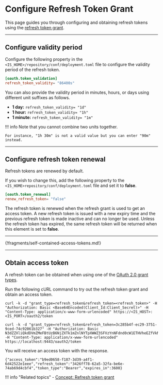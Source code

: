 # Configure Refresh Token Grant

This page guides you through configuring and obtaining refresh tokens using the [refresh token grant](../../../references/concepts/authorization/refresh-token-grant).

----

## Configure validity period

Configure the following property in the `<IS_HOME>/repository/conf/deployment.toml` file to configure the validity period of the refresh token.

``` toml
[oauth.token_validation]
refresh_token_validity= "86400s"
```

You can also provide the validity period in minutes, hours, or days using different unit suffixes as follows.

- **1 day:** `refresh_token_validity= "1d"`
- **1 hour:** `refresh_token_validity= "1h"`
- **1 minute:** `refresh_token_validity= "1m"`


!!! info
    Note that you cannot combine two units together. 

    For instance, "1h 30m" is not a valid value but you can enter "90m" instead.

----

## Configure refresh token renewal 

Refresh tokens are renewed by default. 

If you wish to change this, add the following property to the `<IS_HOME>repository/conf/deployment.toml` file and set it to **false**. 

``` toml
[oauth.token_renewal]
renew_refresh_token= "false"
```

The refresh token is renewed when the refresh grant is used to get an access token. A new refresh token is issued with a new expiry time and the previous refresh token is made inactive and can no longer be used. Unless the refresh token has expired, the same refresh token will be returned when this element is set to **false**.

-----


{!fragments/self-contained-access-tokens.md!}

----

## Obtain access token 

A refresh token can be obtained when using one of the [OAuth 2.0 grant types](oauth-grant-types.md). 

Run the following cURL command to try out the refresh token grant and obtain an access token.

``` tab="Request Format"
curl -k -d "grant_type=refresh_token&refresh_token=<refresh_token>" -H "Authorization: Basic <Base64Encoded(Client_Id:Client_Secret)>" -H "Content-Type: application/x-www-form-urlencoded" https://<IS_HOST>:<IS_PORT>/oauth2/token
```

``` tab="Sample Request"
curl -k -d "grant_type=refresh_token&refresh_token=3c285b4f-ec29-3751-9ced-74c92061b327" -H "Authorization: Basic N3dZZXliQkdDVmZMeFBtUzB6NjZXTk1mZnlNYTpXWWZ3SFVzYnNFdnd0cW1ETHVheEZfVkNRSndh" -H "Content-Type: application/x-www-form-urlencoded" https://localhost:9443/oauth2/token
```

You will receive an access token with the response.

``` 
{"access_token":"b9ed0658-f187-3d39-a4f1-6d42522e1eee","refresh_token":"3426ff78-62a5-32fa-be6e-74ab69d4cbf4","token_type":"Bearer","expires_in":3600}
```

!!! info "Related topics"
    - [Concept: Refresh token grant](../../../references/concepts/authorization/refresh-token-grant)
    